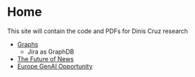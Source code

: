 # Home

This site will contain the code and PDFs for Dinis Cruz research

- [Graphs](research-areas/graphs.md)
    - Jira as GraphDB
- [The Future of News](research-areas/the-future-of-news.md)
- [Europe GenAI Opportunity](./research-areas/europe.md)
